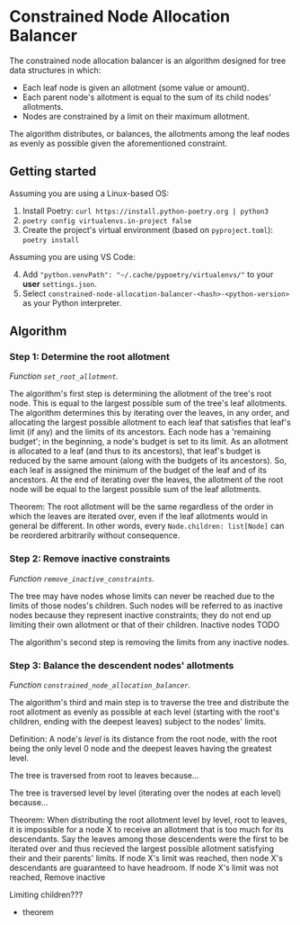 # Constrained Node Allocation Balancer

The constrained node allocation balancer is an algorithm designed for tree data structures in which:

- Each leaf node is given an allotment (some value or amount).
- Each parent node's allotment is equal to the sum of its child nodes' allotments.
- Nodes are constrained by a limit on their maximum allotment.

The algorithm distributes, or balances, the allotments among the leaf nodes as evenly as possible given the aforementioned constraint.

## Getting started

Assuming you are using a Linux-based OS:

1. Install Poetry: `curl https://install.python-poetry.org | python3`
2. `poetry config virtualenvs.in-project false`
3. Create the project's virtual environment (based on `pyproject.toml`): `poetry install`

Assuming you are using VS Code:

4. Add `"python.venvPath": "~/.cache/pypoetry/virtualenvs/"` to your **user** `settings.json`.
5. Select `constrained-node-allocation-balancer-<hash>-<python-version>` as your Python interpreter.

## Algorithm

### Step 1: Determine the root allotment

*Function `set_root_allotment`.*

The algorithm's first step is determining the allotment of the tree's root node. This is equal to the largest possible sum of the tree's leaf allotments. The algorithm determines this by iterating over the leaves, in any order, and allocating the largest possible allotment to each leaf that satisfies that leaf's limit (if any) and the limits of its ancestors. Each node has a 'remaining budget'; in the beginning, a node's budget is set to its limit. As an allotment is allocated to a leaf (and thus to its ancestors), that leaf's budget is reduced by the same amount (along with the budgets of its ancestors). So, each leaf is assigned the minimum of the budget of the leaf and of its ancestors. At the end of iterating over the leaves, the allotment of the root node will be equal to the largest possible sum of the leaf allotments.

Theorem: The root allotment will be the same regardless of the order in which the leaves are iterated over, even if the leaf allotments would in general be different. In other words, every `Node.children: list[Node]` can be reordered arbitrarily without consequence.

### Step 2: Remove inactive constraints

*Function `remove_inactive_constraints`.*

The tree may have nodes whose limits can never be reached due to the limits of those nodes's children. Such nodes will be referred to as inactive nodes because they represent inactive constraints; they do not end up limiting their own allotment or that of their children. Inactive nodes TODO

The algorithm's second step is removing the limits from any inactive nodes.

### Step 3: Balance the descendent nodes' allotments

*Function `constrained_node_allocation_balancer`.*

The algorithm's third and main step is to traverse the tree and distribute the root allotment as evenly as possible at each level (starting with the root's children, ending with the deepest leaves) subject to the nodes' limits.

Definition: A node's *level* is its distance from the root node, with the root being the only level 0 node and the deepest leaves having the greatest level.

The tree is traversed from root to leaves because...

The tree is traversed level by level (iterating over the nodes at each level) because...

Theorem: When distributing the root allotment level by level, root to leaves, it is impossible for a node X to receive an allotment that is too much for its descendants. Say the leaves among those descendents were the first to be iterated over and thus recieved the largest possible allotment satisfying their and their parents' limits. If node X's limit was reached, then node X's descendants are guaranteed to have headroom. If node X's limit was not reached,
Remove inactive

Limiting children???
- theorem
